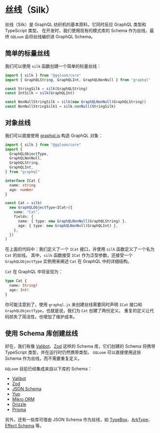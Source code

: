 <script setup>
import { Tabs } from "@/components/tabs.tsx"
</script>

# 丝线（Silk）

丝线（Silk）是 GraphQL 纺织机的基本原料，它同时反应 GraphQL 类型和 TypeScript 类型。
在开发时，我们使用现有的模式库的 Schema 作为丝线，最终 `GQLoom` 会将丝线编织进 GraphQL Schema。

## 简单的标量丝线

我们可以使用 `silk` 函数创建一个简单的标量丝线：

```ts twoslash
import { silk } from "@gqloom/core"
import { GraphQLString, GraphQLInt, GraphQLNonNull } from "graphql"

const StringSilk = silk(GraphQLString)
const IntSilk = silk(GraphQLInt)

const NonNullStringSilk = silk(new GraphQLNonNull(GraphQLString))
const NonNullStringSilk1 = silk.nonNull(StringSilk)
```

## 对象丝线

我们可以直接使用 [graphql.js](https://graphql.org/graphql-js/constructing-types/) 构造 GraphQL 对象：

```ts twoslash
import { silk } from "@gqloom/core"
import {
  GraphQLObjectType,
  GraphQLNonNull,
  GraphQLString,
  GraphQLInt,
} from "graphql"

interface ICat {
  name: string
  age: number
}

const Cat = silk(
  new GraphQLObjectType<ICat>({
    name: "Cat",
    fields: {
      name: { type: new GraphQLNonNull(GraphQLString) },
      age: { type: new GraphQLNonNull(GraphQLInt) },
    },
  })
)
```

在上面的代码中：我们定义了一个 `ICat` 接口，并使用 `silk` 函数定义了一个名为 `Cat` 的丝线。
其中，`silk` 函数接受 `ICat` 作为泛型参数，还接受一个 `GraphQLObjectType` 实例用来阐述 `Cat` 在 GraphQL 中的详细结构。

`Cat` 在 GraphQL 中将呈现为：

```graphql title="GraphQL Schema"
type Cat {
  name: String!
  age: Int!
}
```

你可能注意到了，使用 `graphql.js` 来创建丝线需要同时声明 `ICat` 接口和 `GraphQLObjectType`，也就是说，我们为 `Cat` 创建了两份定义。
重复的定义让代码损失了简洁性，也增加了维护成本。

## 使用 Schema 库创建丝线

好在，我们有像 [Valibot](https://valibot.dev/)、[Zod](https://zod.dev/) 这样的 Schema 库，它们创建的 Schema 将携带 TypeScript 类型，并在运行时仍然携带类型。
`GQLoom` 可以直接使用这些 Schema 作为丝线，而不需要重复定义。

`GQLoom` 目前已经集成来自以下库的 Schema：

- [Valibot](./schema/valibot.md)
- [Zod](./schema/zod.md)
- [JSON Schema](./schema/json.md)
- [Yup](./schema/yup.md)
- [Mikro ORM](./schema/mikro-orm.md)
- [Drizzle](./schema/drizzle.md)
- [Prisma](./schema/prisma.md)

另外，还有一些库可借由 JSON Schema 作为丝线，如 [TypeBox](https://sinclairzx81.github.io/typebox/)、[ArkType](https://arktype.io/)、[Effect Schema](https://effect.website/docs/schema/introduction/) 等。

<Tabs groupId="schema-library">
<template #Valibot>

```ts twoslash
import * as v from "valibot"

const StringSilk = v.string()

const BooleanSilk = v.boolean()

const Cat = v.object({
  __typename: v.literal("Cat"),
  name: v.string(),
  age: v.number(),
})
```

我们可以直接将 Valibot Schema 作为丝线使用，但不要忘记在[编织](./weave.md)时添加来自 `@gqloom/valibot` 的 `ValibotWeaver`。

```ts twoslash
import { type Loom } from "@gqloom/core"
const resolvers: Loom.Resolver[] = []
// ---cut---
import { weave } from "@gqloom/core"
import { ValibotWeaver } from "@gqloom/valibot"

export const schema = weave(ValibotWeaver, ...resolvers)
```

</template>
<template #Zod>

```ts twoslash
import * as z from "zod"

const StringSilk = z.string()

const BooleanSilk = z.boolean()

const Cat = z.object({
  __typename: z.literal("Cat"),
  name: z.string(),
  age: z.number(),
})
```

我们可以直接将 Zod Schema 作为丝线使用，但不要忘记在[编织](./weave.md)时添加来自 `@gqloom/zod` 的 `ZodWeaver`。

```ts twoslash
import { type Loom } from "@gqloom/core"
const resolvers: Loom.Resolver[] = []
// ---cut---
import { weave } from "@gqloom/core"
import { ZodWeaver } from "@gqloom/zod"

export const schema = weave(ZodWeaver, ...resolvers)
```

</template>
<template #JSON_Schema>

我们需要借助 `@gqloom/json` 中的 `jsonSilk` 函数将 JSON Schema 作为丝线使用：

```ts twoslash
import { jsonSilk } from "@gqloom/json"

const StringSilk = jsonSilk({ type: "string" })

const BooleanSilk = jsonSilk({ type: "boolean" })

const Cat = jsonSilk({
  title: "Cat",
  type: "object",
})
```

</template>
<template #Yup>

```ts twoslash
import * as yup from "yup"

const StringSilk = yup.string()
const BooleanSilk = yup.boolean()
const Cat = yup.object({
  name: yup.string(),
  age: yup.number(),
}).label("Cat")
```

我们可以直接将 Yup Schema 作为丝线使用，但不要忘记在[编织](./weave.md)时添加来自 `@gqloom/yup` 的 `YupWeaver`。

```ts twoslash
import { type Loom } from "@gqloom/core"
const resolvers: Loom.Resolver[] = []
// ---cut---
import { weave } from "@gqloom/core"
import { YupWeaver } from "@gqloom/yup"

export const schema = weave(YupWeaver, ...resolvers)
```

</template>
<template #TypeBox>

为了让 TypeBox Schema 作为丝线使用，我们需要借助 `@gqloom/json` 为 TypeBox Schema 定义一个包装函数：

```ts twoslash
import { type GraphQLSilk } from "@gqloom/core"
import { JSONWeaver } from "@gqloom/json"
import { type Static, type Type } from "typebox"

function typeSilk<T extends Type.TSchema>(
  type: T
): T & GraphQLSilk<Type.Static<T>, Type.Static<T>> {
  return JSONWeaver.unravel(type) as T &
    GraphQLSilk<Type.Static<T>, Type.Static<T>>
}
```

随后我们可以使用 `typeSilk` 函数将 TypeBox Schema 作为丝线使用：

```ts twoslash
import { type GraphQLSilk } from "@gqloom/core"
import { JSONWeaver } from "@gqloom/json"
import { type TSchema, type Static } from "typebox"

function typeSilk<T extends Type.TSchema>(
  type: T
): T & GraphQLSilk<Type.Static<T>, Type.Static<T>> {
  return JSONWeaver.unravel(type) as T &
    GraphQLSilk<Type.Static<T>, Type.Static<T>>
}
// ---cut---
import { Type } from "typebox"

const StringSilk = typeSilk(Type.String())

const BooleanSilk = typeSilk(Type.Boolean())

const Cat = typeSilk(Type.Object({ 
  __typename: Type.Optional(Type.Literal("Cat")),
  name: Type.String(), 
  age: Type.Integer(),
}))
```

</template>
<template #ArkType>

```ts twoslash
import { type } from "arktype"

const StringSilk = type("string")

const BooleanSilk = type("boolean")

const Cat = type({
  "__typename?": "'Cat' | null",
  name: "string",
  age: "number",
})
```

我们需要借助 `@gqloom/json` 自定义一个 `arkTypeWeaver` 来将 ArkType 的 Schema 作为丝线使用：

```ts twoslash
import { type Loom } from "@gqloom/core"
const resolvers: Loom.Resolver[] = []
// ---cut---
import { type SchemaWeaver, weave } from "@gqloom/core"
import { type JSONSchema, JSONWeaver } from "@gqloom/json"
import { type Type } from "arktype"

const arkTypeWeaver: SchemaWeaver = {
  vendor: "arktype",
  getGraphQLType: (type: Type) => {
    return JSONWeaver.getGraphQLType(type.toJsonSchema() as JSONSchema, {
      source: type,
    })
  },
}

export const schema = weave(arkTypeWeaver, ...resolvers)
```

</template>
<template #Effect_Schema>

```ts twoslash
import { Schema } from "effect"

const StringSilk = Schema.standardSchemaV1(Schema.String)

const BooleanSilk = Schema.standardSchemaV1(Schema.Boolean)

const Cat = Schema.standardSchemaV1(Schema.Struct({
  __typename: Schema.NullishOr(Schema.Literal("Cat")),
  name: Schema.String,
  age: Schema.Number,
}))
```

我们需要借助 `@gqloom/json` 自定义一个 `arkTypeWeaver` 来将 ArkType 的 Schema 作为丝线使用：

```ts twoslash
import { type Loom } from "@gqloom/core"
const resolvers: Loom.Resolver[] = []
// ---cut---
import { type SchemaWeaver, weave } from "@gqloom/core"
import { type JSONSchema, JSONWeaver } from "@gqloom/json"
import { type Schema } from "effect"
import { make } from "effect/JSONSchema"

const effectSchemaWeaver: SchemaWeaver = {
  vendor: "effect",
  getGraphQLType: (type: Schema.Schema<any, any, any>) => {
    return JSONWeaver.getGraphQLType(make(type), {
      source: type,
    })
  },
}

export const schema = weave(effectSchemaWeaver, ...resolvers)
```
</template>
</Tabs>
